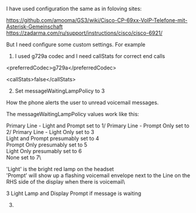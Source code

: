 I have used configuration the same as in foloving sites:

https://github.com/amooma/GS3/wiki/Cisco-CP-69xx-VoIP-Telefone-mit-Asterisk-Gemeinschaft
https://zadarma.com/ru/support/instructions/cisco/cisco-6921/

But I need configure some custom settings. For example

1. I used g729a codec and I need callStats for correct end calls

\<preferredCodec>g729a\</preferredCodec>

\<callStats>false\</callStats> 

2. Set messageWaitingLampPolicy to 3

How the phone alerts the user to unread voicemail messages.

The messageWaitingLampPolicy values work like this:

Primary Line - Light and Prompt set to 1/
Primary Line - Prompt Only set to 2/
Primary Line - Light Only set to 3\
Light and Prompt presumably set to 4\
Prompt Only presumably set to 5\
Light Only presumably set to 6\
None set to 7\

'Light' is the bright red lamp on the headset\
'Prompt' will show up a flashing voicemail envelope next to the Line on the RHS side of the display when there is voicemail\

3	Light Lamp and Display Prompt if message is waiting

3. 
